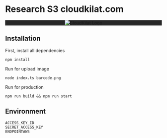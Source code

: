 # Research S3 cloudkilat.com

<p align="center" style="background: #262626; padding: 0 100px">
  <a href="http://cloudkilat.com" target="blank"><img src="https://www.cloudkilat.com/assets/themes/cloudblue/images/logo@2x.png" alt="CloudKilat Logo" /></a>
</p>

## Installation

First, install all dependencies

```
npm install
```

Run for upload image

```
node index.ts barcode.png
```

Run for production

```
npm run build && npm run start
```

## Environment

```
ACCESS_KEY_ID
SECRET_ACCESS_KEY
ENDPOINTAWS
```
